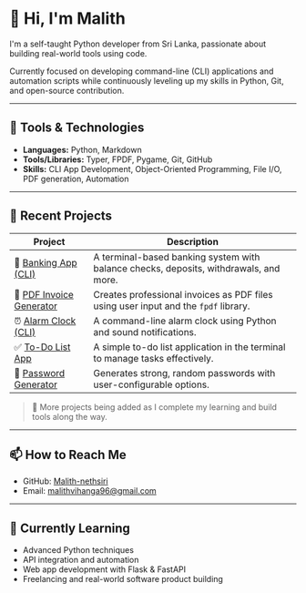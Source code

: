 # 👋 Hi, I'm Malith

I'm a self-taught Python developer from Sri Lanka, passionate about building real-world tools using code.

Currently focused on developing command-line (CLI) applications and automation scripts while continuously leveling up my skills in Python, Git, and open-source contribution.

---

## 🧰 Tools & Technologies

- **Languages:** Python, Markdown
- **Tools/Libraries:** Typer, FPDF, Pygame, Git, GitHub
- **Skills:** CLI App Development, Object-Oriented Programming, File I/O, PDF generation, Automation

---

## 📂 Recent Projects

| Project | Description |
|--------|-------------|
| 🏦 [Banking App (CLI)](https://github.com/Malith-nethsiri/CLI) | A terminal-based banking system with balance checks, deposits, withdrawals, and more. |
| 📝 [PDF Invoice Generator](https://github.com/Malith-nethsiri/pdf_invoice_generator) | Creates professional invoices as PDF files using user input and the `fpdf` library. |
| ⏰ [Alarm Clock (CLI)](https://github.com/Malith-nethsiri/CLI) | A command-line alarm clock using Python and sound notifications. |
| ✅ [To-Do List App](https://github.com/Malith-nethsiri/CLI) | A simple to-do list application in the terminal to manage tasks effectively. |
| 🔐 [Password Generator](https://github.com/Malith-nethsiri/CLI) | Generates strong, random passwords with user-configurable options. |

> 🔎 More projects being added as I complete my learning and build tools along the way.

---

## 📫 How to Reach Me

- GitHub: [Malith-nethsiri](https://github.com/Malith-nethsiri)
- Email: malithvihanga96@gmail.com

---

## 📌 Currently Learning

- Advanced Python techniques
- API integration and automation
- Web app development with Flask & FastAPI
- Freelancing and real-world software product building
